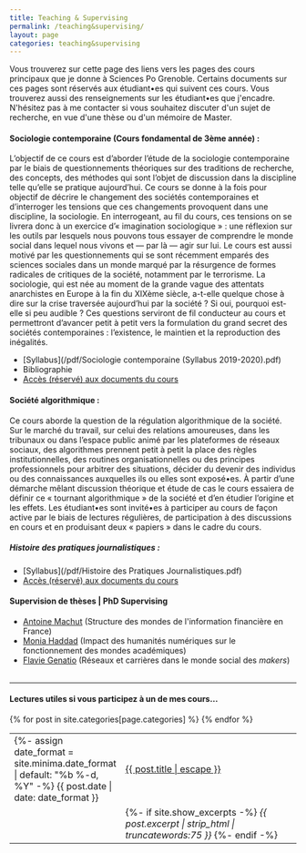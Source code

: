```yaml
---
title: Teaching & Supervising
permalink: /teaching&supervising/
layout: page
categories: teaching&supervising
---
```


Vous trouverez sur cette page des liens vers les pages des cours principaux que je donne à Sciences Po Grenoble. Certains documents sur ces pages sont réservés aux étudiant•es qui suivent ces cours. Vous trouverez aussi des renseignements sur les étudiant•es que j'encadre. N'hésitez pas à me contacter si vous souhaitez discuter d'un sujet de recherche, en vue d'une thèse ou d'un mémoire de Master.

<h4>Sociologie contemporaine (Cours fondamental de 3ème année) :</h4>

L’objectif de ce cours est d’aborder l’étude de la sociologie contemporaine par le biais de questionnements théoriques sur des traditions de recherche, des concepts, des méthodes qui sont l’objet de discussion dans la discipline telle qu’elle se pratique aujourd’hui. Ce cours se donne à la fois pour objectif de décrire le changement des sociétés contemporaines et d’interroger les tensions que ces changements provoquent dans une discipline, la sociologie. En interrogeant, au fil du cours, ces tensions on se livrera donc à un exercice d’« imagination sociologique » : une réflexion sur les outils par lesquels nous pouvons tous essayer de comprendre le monde social dans lequel nous vivons et — par là — agir sur lui.
Le cours est aussi motivé par les questionnements qui se sont récemment emparés des sciences sociales dans un monde marqué par la résurgence de formes radicales de critiques de la société, notamment par le terrorisme. La sociologie, qui est née au moment de la grande vague des attentats anarchistes en Europe à la fin du XIXème siècle, a-t-elle quelque chose à dire sur la crise traversée aujourd’hui par la société ? Si oui, pourquoi est-elle si peu audible ? Ces questions serviront de fil conducteur au cours et permettront d’avancer petit à petit vers la formulation du grand secret des sociétés contemporaines : l’existence, le maintien et la reproduction des inégalités.

- [Syllabus](/pdf/Sociologie contemporaine (Syllabus 2019-2020).pdf)
- Bibliographie
- [Accès (réservé) aux documents du cours](https://drive.google.com/drive/folders/0B5jxP8422LB8WkRJWGNiX1VQYTg?usp=sharing)

<h4>Société algorithmique :</h4>
Ce cours aborde la question de la régulation algorithmique de la société. Sur le marché du travail, sur celui des relations amoureuses, dans les tribunaux ou dans l’espace public animé par les plateformes de réseaux sociaux, des algorithmes prennent petit à petit la place des règles institutionnelles, des routines organisationnelles ou des principes professionnels pour arbitrer des situations, décider du devenir des individus ou des connaissances auxquelles ils ou elles sont exposé•es. À partir d’une démarche mêlant discussion théorique et étude de cas le cours essaiera de définir ce « tournant algorithmique » de la société et d’en étudier l’origine et les effets.
Les étudiant•es sont invité•es à participer au cours de façon active par le biais de lectures régulières, de participation à des discussions en cours et en produisant deux « papiers » dans le cadre du cours.

<h5>Histoire des pratiques journalistiques :</h5>

- [Syllabus](/pdf/Histoire des Pratiques Journalistiques.pdf)
- [Accès (réservé) aux documents du cours](https://drive.google.com/drive/folders/1jhvx69UzuCIqNWo570SBm4hXYty_pnU4)

<h4>Supervision de thèses | PhD Supervising</h4>

- [Antoine Machut](https://www.pacte-grenoble.fr/membres/antoine-machut) (Structure des mondes de l'information financière en France)
- [Monia Haddad](https://www.pacte-grenoble.fr/membres/monia-haddad) (Impact des humanités numériques sur le fonctionnement des mondes académiques)
- [Flavie Genatio](https://www.pacte-grenoble.fr/actualites/flavie-genatio-debute-une-these-a-pacte) (Réseaux et carrières dans le monde social des <i>makers</i>)
<br><br>

---

<h4>Lectures utiles si vous participez à un de mes cours…</h4>
<table style="width:100%;border:none;">
{% for post in site.categories[page.categories] %}
  <tr>
    <td style="width:15%;border:none;">
    {%- assign date_format = site.minima.date_format | default: "%b %-d, %Y" -%}
    <span>{{ post.date | date: date_format }}</span>
    </td>
    <td style="border:none;">
      <a href="{{ post.url | relative_url }}">
        {{ post.title | escape }}
      </a>
    </td>
  </tr>
  <tr>
    <td style="width:15%;border:none;">
    </td>
    <td style="border:none;">
    {%- if site.show_excerpts -%}
      <i>{{ post.excerpt | strip_html | truncatewords:75 }}</i>
    {%- endif -%}
    </td>
  </tr>
  {% endfor %}
</table>

